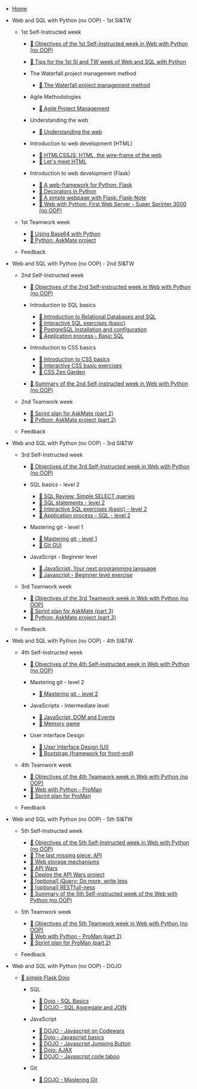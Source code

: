 * [Home](/)

* Web and SQL with Python (no OOP) - 1st SI&TW

  * 1st Self-Instructed week

    * [:open_book: Objectives of the 1st Self-Instructed week in Web with Python (no OOP)](modules/9-web-and-sql-with-python-no-oop-1st-si-tw/active/3-objectives-of-the-1st-self-instructed-week-in-web-with-python-no-oop.md)
    * [:open_book: Tips for the 1st SI and TW week  of Web and SQL with Python](modules/9-web-and-sql-with-python-no-oop-1st-si-tw/active/4-tips-for-the-1st-si-and-tw-week-of-web-and-sql-with-python.md)
    * The Waterfall project management method

      * [:open_book: The Waterfall project management method](modules/9-web-and-sql-with-python-no-oop-1st-si-tw/active/6-the-waterfall-project-management-method.md)

    * Agile Methodologies

      * [:open_book: Agile Project Management](modules/9-web-and-sql-with-python-no-oop-1st-si-tw/active/9-agile-project-management.md)

    * Understanding the web

      * [:open_book: Understanding the web](modules/9-web-and-sql-with-python-no-oop-1st-si-tw/active/12-understanding-the-web.md)

    * Introduction to web development (HTML)

      * [:open_book: HTMLCSSJS: HTML, the wire-frame of the web](modules/9-web-and-sql-with-python-no-oop-1st-si-tw/active/15-htmlcssjs-html-the-wire-frame-of-the-web.md)
      * [:hammer: Let's meet HTML](modules/9-web-and-sql-with-python-no-oop-1st-si-tw/active/16-lets-meet-html.md)

    * Introduction to web development (Flask)

      * [:open_book: A web-framework for Python: Flask](modules/9-web-and-sql-with-python-no-oop-1st-si-tw/active/18-a-web-framework-for-python-flask.md)
      * [:open_book: Decorators in Python](modules/9-web-and-sql-with-python-no-oop-1st-si-tw/active/19-decorators-in-python.md)
      * [:open_book: A simple webpage with Flask: Flask-Note](modules/9-web-and-sql-with-python-no-oop-1st-si-tw/active/20-a-simple-webpage-with-flask-flask-note.md)
      * [:hammer: Web with Python: First Web Server - Super Sprinter 3000 (no OOP)](modules/9-web-and-sql-with-python-no-oop-1st-si-tw/active/21-web-with-python-first-web-server-super-sprinter-3000-no-oop.md)

  * 1st Teamwork week

    * [:open_book: Using Base64 with Python](modules/9-web-and-sql-with-python-no-oop-1st-si-tw/active/24-using-base64-with-python.md)
    * [:hammer: Python: AskMate project](modules/9-web-and-sql-with-python-no-oop-1st-si-tw/active/25-python-askmate-project.md)

  * Feedback

* Web and SQL with Python (no OOP) - 2nd SI&TW

  * 2nd Self-Instructed week

    * [:open_book: Objectives of the 2nd Self-instructed week in Web with Python (no OOP)](modules/10-web-and-sql-with-python-no-oop-2nd-si-tw/active/3-objectives-of-the-2nd-self-instructed-week-in-web-with-python-no-oop.md)
    * Introduction to SQL basics

      * [:open_book: Introduction to Relational Databases and SQL](modules/10-web-and-sql-with-python-no-oop-2nd-si-tw/active/5-introduction-to-relational-databases-and-sql.md)
      * [:open_book: Interactive SQL exercises (basic)](modules/10-web-and-sql-with-python-no-oop-2nd-si-tw/active/6-interactive-sql-exercises-basic.md)
      * [:open_book: PostgreSQL installation and configuration](modules/10-web-and-sql-with-python-no-oop-2nd-si-tw/active/7-postgresql-installation-and-configuration.md)
      * [:hammer: Application process - Basic SQL](modules/10-web-and-sql-with-python-no-oop-2nd-si-tw/active/8-application-process-basic-sql.md)

    * Introduction to CSS basics

      * [:open_book: Introduction to CSS basics](modules/10-web-and-sql-with-python-no-oop-2nd-si-tw/active/10-introduction-to-css-basics.md)
      * [:open_book: Interactive CSS basic exercises](modules/10-web-and-sql-with-python-no-oop-2nd-si-tw/active/11-interactive-css-basic-exercises.md)
      * [:hammer: CSS Zen Garden](modules/10-web-and-sql-with-python-no-oop-2nd-si-tw/active/12-css-zen-garden.md)

    * [:open_book: Summary of the 2nd Self-instructed week in Web with Python (no OOP)](modules/10-web-and-sql-with-python-no-oop-2nd-si-tw/active/13-summary-of-the-2nd-self-instructed-week-in-web-with-python-no-oop.md)

  * 2nd Teamwork week

    * [:hammer: Sprint plan for AskMate (part 2)](modules/10-web-and-sql-with-python-no-oop-2nd-si-tw/active/17-sprint-plan-for-askmate-part-2.md)
    * [:hammer: Python: AskMate project (part 2)](modules/10-web-and-sql-with-python-no-oop-2nd-si-tw/active/18-python-askmate-project-part-2.md)

  * Feedback

* Web and SQL with Python (no OOP) - 3rd SI&TW

  * 3rd Self-Instructed week

    * [:open_book: Objectives of the 3rd Self-Instructed week in Web with Python (no OOP)](modules/11-web-and-sql-with-python-no-oop-3rd-si-tw/active/3-objectives-of-the-3rd-self-instructed-week-in-web-with-python-no-oop.md)
    * SQL basics - level 2

      * [:open_book: SQL Review: Simple SELECT queries](modules/11-web-and-sql-with-python-no-oop-3rd-si-tw/active/5-sql-review-simple-select-queries.md)
      * [:open_book: SQL statements - level 2](modules/11-web-and-sql-with-python-no-oop-3rd-si-tw/active/6-sql-statements-level-2.md)
      * [:open_book: Interactive SQL exercises (basic) - level 2](modules/11-web-and-sql-with-python-no-oop-3rd-si-tw/active/8-interactive-sql-exercises-basic-level-2.md)
      * [:hammer: Application process - SQL - level 2](modules/11-web-and-sql-with-python-no-oop-3rd-si-tw/active/9-application-process-sql-level-2.md)

    * Mastering git - level 1

      * [:open_book: Mastering git - level 1](modules/11-web-and-sql-with-python-no-oop-3rd-si-tw/active/11-mastering-git-level-1.md)
      * [:open_book: Git GUI](modules/11-web-and-sql-with-python-no-oop-3rd-si-tw/active/12-git-gui.md)

    * JavaScript - Beginner level

      * [:open_book: JavaScript, Your next programming language](modules/11-web-and-sql-with-python-no-oop-3rd-si-tw/active/15-javascript-your-next-programming-language-2.md)
      * [:hammer: Javascript - Beginner level exercise](modules/11-web-and-sql-with-python-no-oop-3rd-si-tw/active/16-javascript-beginner-level-exercise.md)

  * 3rd Teamwork week

    * [:open_book: Objectives of the 3rd Teamwork week in Web with Python (no OOP)](modules/11-web-and-sql-with-python-no-oop-3rd-si-tw/active/19-objectives-of-the-3rd-teamwork-week-in-web-with-python-no-oop.md)
    * [:hammer: Sprint plan for AskMate (part 3)](modules/11-web-and-sql-with-python-no-oop-3rd-si-tw/active/24-sprint-plan-for-askmate-part-3.md)
    * [:hammer: Python: AskMate project (part 3)](modules/11-web-and-sql-with-python-no-oop-3rd-si-tw/active/25-python-askmate-project-part-3.md)

  * Feedback

* Web and SQL with Python (no OOP) - 4th SI&TW

  * 4th Self-Instructed week

    * [:open_book: Objectives of the 4th Self-instructed week in Web with Python (no OOP)](modules/12-web-and-sql-with-python-no-oop-4th-si-tw/active/28-objectives-of-the-4th-self-instructed-week-in-web-with-python-no-oop.md)
    * Mastering git - level 2

      * [:open_book: Mastering git - level 2](modules/12-web-and-sql-with-python-no-oop-4th-si-tw/active/30-mastering-git-level-2.md)

    * JavaScripts - Intermediate level

      * [:open_book: JavaScript, DOM and Events](modules/12-web-and-sql-with-python-no-oop-4th-si-tw/active/33-javascript-dom-and-events.md)
      * [:hammer: Memory game](modules/12-web-and-sql-with-python-no-oop-4th-si-tw/active/34-memory-game.md)

    * User interface Design

      * [:open_book: User Interface Design (UI)](modules/12-web-and-sql-with-python-no-oop-4th-si-tw/active/36-user-interface-design-ui.md)
      * [:open_book: Bootstrap (framework for front-end)](modules/12-web-and-sql-with-python-no-oop-4th-si-tw/active/37-bootstrap-framework-for-front-end.md)

  * 4th Teamwork week

    * [:open_book: Objectives of the 4th Teamwork week in Web with Python (no OOP)](modules/12-web-and-sql-with-python-no-oop-4th-si-tw/active/40-objectives-of-the-4th-teamwork-week-in-web-with-python-no-oop.md)
    * [:hammer: Web with Python - ProMan](modules/12-web-and-sql-with-python-no-oop-4th-si-tw/active/41-web-with-python-proman.md)
    * [:hammer: Sprint plan for ProMan](modules/12-web-and-sql-with-python-no-oop-4th-si-tw/active/42-sprint-plan-for-proman.md)

  * Feedback

* Web and SQL with Python (no OOP) - 5th SI&TW

  * 5th Self-Instructed week

    * [:open_book: Objectives of the 5th Self-Instructed week in Web with Python (no OOP)](modules/13-web-and-sql-with-python-no-oop-5th-si-tw/active/4-objectives-of-the-5th-self-instructed-week-in-web-with-python-no-oop.md)
    * [:open_book: The last missing piece: API](modules/13-web-and-sql-with-python-no-oop-5th-si-tw/active/5-the-last-missing-piece-api.md)
    * [:open_book: Web storage mechanisms](modules/13-web-and-sql-with-python-no-oop-5th-si-tw/active/6-web-storage-mechanisms.md)
    * [:hammer: API Wars ](modules/13-web-and-sql-with-python-no-oop-5th-si-tw/active/7-api-wars.md)
    * [:hammer: Deploy the API Wars project](modules/13-web-and-sql-with-python-no-oop-5th-si-tw/active/8-deploy-the-api-wars-project.md)
    * [:open_book: [optional] jQuery: Do more, write less](modules/13-web-and-sql-with-python-no-oop-5th-si-tw/active/9-optional-jquery-do-more-write-less.md)
    * [:open_book: [optional] RESTfull-ness](modules/13-web-and-sql-with-python-no-oop-5th-si-tw/active/10-optional-restfull-ness.md)
    * [:open_book: Summary of the 5th Self-instructed week of the Web with Python (no OOP)](modules/13-web-and-sql-with-python-no-oop-5th-si-tw/active/11-summary-of-the-5th-self-instructed-week-of-the-web-with-python-no-oop.md)

  * 5th Teamwork week

    * [:open_book: Objectives of the 5th Teamwork week in Web with Python (no OOP)](modules/13-web-and-sql-with-python-no-oop-5th-si-tw/active/14-objectives-of-the-5th-teamwork-week-in-web-with-python-no-oop.md)
    * [:hammer: Web with Python - ProMan (part 2)](modules/13-web-and-sql-with-python-no-oop-5th-si-tw/active/15-web-with-python-proman-part-2.md)
    * [:hammer: Sprint plan for ProMan (part 2)](modules/13-web-and-sql-with-python-no-oop-5th-si-tw/active/16-sprint-plan-for-proman-part-2.md)

  * Feedback

* Web and SQL with Python (no OOP) - DOJO

  * [:hammer: simple Flask Dojo](modules/14-web-and-sql-with-python-no-oop-dojo/active/1-simple-flask-dojo.md)

    * SQL

      * [:open_book: Dojo - SQL Basics](modules/14-web-and-sql-with-python-no-oop-dojo/active/3-dojo-sql-basics.md)
      * [:hammer: DOJO - SQL Aggregate and JOIN](modules/14-web-and-sql-with-python-no-oop-dojo/active/4-dojo-sql-aggregate-and-join.md)

    * JavaScript

      * [:hammer: DOJO - Javascript on Codewars](modules/14-web-and-sql-with-python-no-oop-dojo/active/6-dojo-javascript-on-codewars.md)
      * [:hammer: Dojo - Javascript basics](modules/14-web-and-sql-with-python-no-oop-dojo/active/7-dojo-javascript-basics.md)
      * [:open_book: DOJO - Javascript Jumping Button](modules/14-web-and-sql-with-python-no-oop-dojo/active/8-dojo-javascript-jumping-button.md)
      * [:open_book: Dojo: AJAX](modules/14-web-and-sql-with-python-no-oop-dojo/active/9-dojo-ajax.md)
      * [:hammer: DOJO - Javascript code taboo](modules/14-web-and-sql-with-python-no-oop-dojo/active/10-dojo-javascript-code-taboo.md)

    * Git

      * [:hammer: DOJO - Mastering Git](modules/14-web-and-sql-with-python-no-oop-dojo/active/14-dojo-mastering-git.md)

